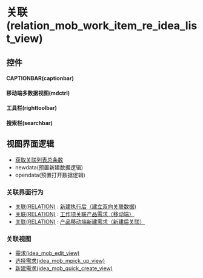 # 关联(relation_mob_work_item_re_idea_list_view)  <!-- {docsify-ignore-all} -->



## 控件
#### CAPTIONBAR(captionbar)
#### 移动端多数据视图(mdctrl)
#### 工具栏(righttoolbar)
#### 搜索栏(searchbar)

## 视图界面逻辑
  * [获取关联列表总条数](module/Base/relation/uilogic/get_list_total)
  * newdata(预置新建数据逻辑)
  * opendata(预置打开数据逻辑)


### 关联界面行为
  * [关联(RELATION)](module/Base/relation) : [新建执行后（建立双向关联数据)](module/Base/relation#界面行为)
  * [关联(RELATION)](module/Base/relation) : [工作项关联产品需求（移动端）](module/Base/relation#界面行为)
  * [关联(RELATION)](module/Base/relation) : [产品移动端新建需求（新建后关联）](module/Base/relation#界面行为)

### 关联视图
  * [需求(idea_mob_edit_view)](app/view/idea_mob_edit_view)
  * [选择需求(idea_mob_mpick_up_view)](app/view/idea_mob_mpick_up_view)
  * [新建需求(idea_mob_quick_create_view)](app/view/idea_mob_quick_create_view)

<script>
 const { createApp } = Vue
  createApp({
    data() {
      return {

      }
    }
  }).use(ElementPlus).mount('#app')
</script>